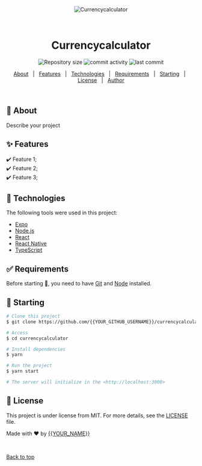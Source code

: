 <div align="center" id="top"> 
  <img src="./.github/app.gif" alt="Currencycalculator" />

  &#xa0;

  <!-- <a href="https://currencycalculator.netlify.app">Demo</a> -->
</div>

<h1 align="center">Currencycalculator</h1>

<p align="center">
  <img alt="Repository size" src="https://img.shields.io/github/repo-size/toxytoxy/currencycalculator?color=56BEB8">
  
  <img alt="commit activity" src="https://img.shields.io/github/commit-activity/w/toxytoxy/currencycalculator">

  <img alt="last commit" src="https://img.shields.io/github/last-commit/toxytoxy/currencycalculator">

  <!-- <img alt="Github issues" src="https://img.shields.io/github/issues/{{YOUR_GITHUB_USERNAME}}/currencycalculator?color=56BEB8" /> -->

  <!-- <img alt="Github forks" src="https://img.shields.io/github/forks/{{YOUR_GITHUB_USERNAME}}/currencycalculator?color=56BEB8" /> -->

  <!-- <img alt="Github stars" src="https://img.shields.io/github/stars/{{YOUR_GITHUB_USERNAME}}/currencycalculator?color=56BEB8" /> -->
</p>

<!-- Status -->

<!-- <h4 align="center"> 
	🚧  Currencycalculator 🚀 Under construction...  🚧
</h4> 

<hr> -->

<p align="center">
  <a href="#dart-about">About</a> &#xa0; | &#xa0; 
  <a href="#sparkles-features">Features</a> &#xa0; | &#xa0;
  <a href="#rocket-technologies">Technologies</a> &#xa0; | &#xa0;
  <a href="#white_check_mark-requirements">Requirements</a> &#xa0; | &#xa0;
  <a href="#checkered_flag-starting">Starting</a> &#xa0; | &#xa0;
  <a href="#memo-license">License</a> &#xa0; | &#xa0;
  <a href="https://github.com/{{YOUR_GITHUB_USERNAME}}" target="_blank">Author</a>
</p>

<br>

## :dart: About ##

Describe your project

## :sparkles: Features ##

:heavy_check_mark: Feature 1;\
:heavy_check_mark: Feature 2;\
:heavy_check_mark: Feature 3;

## :rocket: Technologies ##

The following tools were used in this project:

- [Expo](https://expo.io/)
- [Node.js](https://nodejs.org/en/)
- [React](https://pt-br.reactjs.org/)
- [React Native](https://reactnative.dev/)
- [TypeScript](https://www.typescriptlang.org/)

## :white_check_mark: Requirements ##

Before starting :checkered_flag:, you need to have [Git](https://git-scm.com) and [Node](https://nodejs.org/en/) installed.

## :checkered_flag: Starting ##

```bash
# Clone this project
$ git clone https://github.com/{{YOUR_GITHUB_USERNAME}}/currencycalculator

# Access
$ cd currencycalculator

# Install dependencies
$ yarn

# Run the project
$ yarn start

# The server will initialize in the <http://localhost:3000>
```

## :memo: License ##

This project is under license from MIT. For more details, see the [LICENSE](LICENSE.md) file.


Made with :heart: by <a href="https://github.com/{{YOUR_GITHUB_USERNAME}}" target="_blank">{{YOUR_NAME}}</a>

&#xa0;

<a href="#top">Back to top</a>
